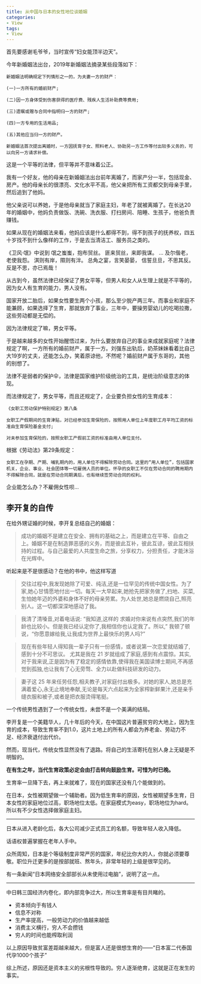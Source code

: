 ```yaml
---
title: 从中国与日本的女性地位谈婚姻
categories:
- View
tags:
- View
---
```


首先要感谢毛爷爷，当时宣传“妇女能顶半边天”。

今年新婚姻法出台，2019年新婚姻法摘录某些段落如下：

```
新婚姻法明确规定下列情形之一的，为夫妻一方的财产：

(一)一方所有的婚前财产;

(二)因一方身体受到伤害获得的医疗费、残疾人生活补助费等费用;

(三)遗嘱或赠与合同中指明归一方的财产;

(四)一方专用的生活用品;

(五)其他应当归一方的财产。

新婚姻法首次提出离婚时，一方因抚育子女、照料老人、协助另一方工作等付出较多义务的，可以向另一方请求补偿。
```
这是一个平等的法律，但平等并不意味着公正。

我有一个好友，他的母亲在新婚姻法出台前年离婚了，而家产分一半，包括现金、房产。他的母亲长的很漂亮、文化水平不高，他父亲把所有工资都交到母亲手里，然后追到了他妈。

他父亲说可以养她，于是他母亲就当了家庭主妇，年老了就被离婚了。在长达20年的婚姻中，他妈负责做饭、洗碗、洗衣服、打扫房间、陪睡、生孩子，他爸负责赚钱。

如果从现在的婚姻法来看，他妈应该是什么都得不到，得不到孩子的抚养权，四五十岁找不到什么像样的工作，于是去当清洁工、服务员之类的。

《卫风·氓》中说到
氓之蚩蚩，抱布贸丝。
匪来贸丝，来即我谋。
...
及尔偕老，老使我怨。
淇则有岸，隰则有泮。
总角之宴，言笑晏晏，
信誓旦旦，不思其反。
反是不思，亦已焉哉！

从古到今，虽然法律已经保证了男女平等，但男人和女人从生理上就是不平等的，因为女人有生育的能力，男人没有。

国家开放二胎后，如果女性要生两个小孩，那么至少脱产两三年。而事业和家庭不能兼顾，如果选择了生育，那就放弃了事业，三年中，要操劳婴幼儿的吃喝拉撒，这些劳动都是无偿的。

因为法律规定了嘛，男女平等。

于是越来越多的女性开始醒悟过来，为什么要放弃自己的事业来成就家庭呢？法律规定了啊，一方所有的婚前财产，属于一方。刘强东出轨后，奶茶妹妹看着比自己大19岁的丈夫，还能怎么办，笑着原谅他，不然呢？婚前财产属于东哥的，其他的别想了。

法律不是弱者的保护伞，法律是国家维护阶级统治的工具，是统治阶级意志的体现。

而法律规定了，男女平等，而且还规定了，企业要负担女性的生育成本：

```
《女职工劳动保护特别规定》第八条　

女职工产假期间的生育津贴，对已经参加生育保险的，按照用人单位上年度职工月平均工资的标准由生育保险基金支付;

对未参加生育保险的，按照女职工产假前工资的标准由用人单位支付。
```
根据《劳动法》第29条规定：
```
女职工在孕期、产期、哺乳期内的，用人单位不得解除劳动合同。这里的“用人单位”，包括国家机关，企业、事业、社会团体等一切雇佣人员的单位。怀孕的女职工不仅在劳动合同的聘用期内不得解除合同，就是在劳动合同期满后，也有继续签劳动合同的权利。
```
企业能怎么办？不雇佣女性呗...

## 李开复的自传
在给外甥证婚的时候，李开复总结自己的婚姻：

>成功的婚姻不是建立在安全、拥有的基础之上，而是建立在平等、自由之上。婚姻不是在制造罪恶感的义务，而是彼此互补，彼此互谅，彼此互相扶持的过程。与自己最爱的人共度生命之旅，分享权力，分担责任，才能沐浴在光辉中。

听起来是不是很感动？在他的书中，他这样写道

>交往过程中,我发现她除了可爱、纯洁,还是一位罕见的传统中国女性。为了家,她心甘情愿地付出一切。每天一大早起来,她抢先把家务做了,扫地、买菜,生怕她年迈的外婆和身体不好的母亲劳累。为人处世,她总是燃烧自己,照亮别人。这一切都深深地感动了我。

>我清了清嗓音,对着电话说:
“我知道,这样的
求婚对你来说有点突然,我们的年龄也比较小。但是我已经认定你了,我相信你也认定我了。所以,”
我顿了顿说，“你愿意嫁给我,让我成为世界上最快乐的男人吗?”

>现在有些年轻人得知我一辈子只有一份感情，或者说第一次恋爱就结婚了,感到十分不可思议。
尤其是我在 21 岁就组成了家庭,感到有点震惊。其实,对于我来说,正是因为有了稳定的感情依靠,使得我在美国读博士期间,不再感觉到孤独,也让我有了心无旁骛、全力以赴做科技研发的动力。

>妻子这 25 年来任劳任怨,相夫教子,对家庭付出极多。对她的家人,她总是充满着爱心,永无止境地奉献,无论是每天六点起来为全家榨新鲜果汁,还是亲手缝衣服和被子,或者是把衣服烫得笔挺。

一个传统男性遇到了一个传统女性，未尝不是一个美满的结局。

李开复是一个美籍华人，几十年后的今天，在中国这片普遍贫穷的大地上，因为生育的成本，导致生育率不到1.0，这片土地上的所有人都会为养老金、劳动力不足、经济衰退付出代价。

然而，现当代，传统女性显然没有了退路。将自己的生活寄托在别人身上无疑是不明智的。

**在有生之年，当代生育政策必定会由打击转向鼓励生育。可惜为时已晚。**

生育率一旦降下去，再上来就难了，现在的国家还没有几个能做到的。

在日本，女性被期望做一个辅助者。因为低生育率的原因，女性被期望多生育，日本女性的家庭地位过高，职场地位太低。在家庭模式为easy，职场地位为hard。所以有不少女性选择做家庭主妇。

---

日本从进入老龄化后，各大公司减少正式员工的名额，导致年轻人收入降低。

话语权普遍掌握在老年人手中。

众所周知，日本是个等级制度非常严厉的国家，年纪比你大的人，你就必须要尊敬。职位升迁更多的是按部就班、熬年头，非常年轻的上级是很罕见的。

有一条新闻“日本网络安全部部长从未使用过电脑”，说明了这一点。

---

中日韩三国经济内卷化，即内部竞争过大，所以生育率是有目共睹的。

- 资本倾向于有钱人
- 信息不对称
- 生产率提高，一般劳动力的价值越来越低
- 消费主义横行，穷人不会攒钱
- 穷人的时间也能榨取利润

以上原因导致贫富差距越来越大，但是富人还是很想生育的——“日本富二代泰国代孕1000个孩子”

综上所述，原因还是资本主义的劣根性导致的。穷人逐渐绝育，这就是正在发生的事实。

